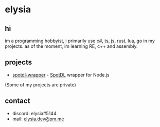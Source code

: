 # elysia

## hi
im a programming hobbyist, i primarily use c#, ts, js, rust, lua, go in my projects.
as of the moment, im learning RE, c++ and assembly.

## projects
- [spotdl-wrapper](https://github.com/elys1a/spotdl-wrapper) - [SpotDL](https://github.com/spotDL/spotify-downloader) wrapper for Node.js

(Some of my projects are private)

## contact
- discord: elysia#5144
- mail: [elysia.dev@pm.me](mailto://elysia.dev@pm.me)


